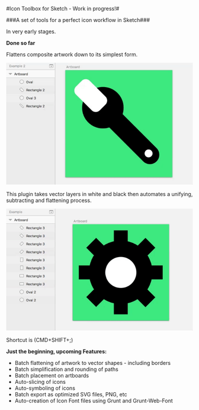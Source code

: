 
#Icon Toolbox for Sketch - Work in progress!#

###A set of tools for a perfect icon workflow in Sketch###

In very early stages.


**Done so far**

Flattens composite artwork down to its simplest form.

![Flatten Selected Artwork](screenshots/flattenSelectedArtwork2.gif?raw=true "Flatten Selected Artwork")

This plugin takes vector layers in white and black then automates a unifying, subtracting and flattening process.

![Flatten Selected Artwork](screenshots/flattenSelectedArtwork.gif?raw=true "Flatten Selected Artwork")

Shortcut is (CMD+SHIFT+;)


**Just the beginning, upcoming Features:**

- Batch flattening of artwork to vector shapes - including borders
- Batch simplification and rounding of paths
- Batch placement on artboards
- Auto-slicing of icons
- Auto-symboling of icons
- Batch export as optimized SVG files, PNG, etc
- Auto-creation of Icon Font files using Grunt and Grunt-Web-Font
